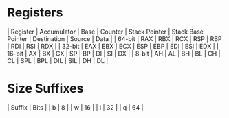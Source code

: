 # Registers

| Register | Accumulator | Base    | Counter | Stack Pointer | Stack Base Pointer | Destination | Source | Data    |
| 64-bit   | RAX         | RBX     | RCX     | RSP           | RBP                | RDI         | RSI    | RDX     |
| 32-bit   | EAX         | EBX     | ECX     | ESP           | EBP                | EDI         | ESI    | EDX     |
| 16-bit   | AX          | BX      | CX      | SP            | BP                 | DI          | SI     |    DX   |
| 8-bit    |  AH  |  AL  | BH | BL | CH | CL | SPL           | BPL                | DIL         | SIL    | DH | DL |

# Size Suffixes

| Suffix | Bits |
| b      | 8    |
| w      | 16   |
| l      | 32   |
| q      | 64   |